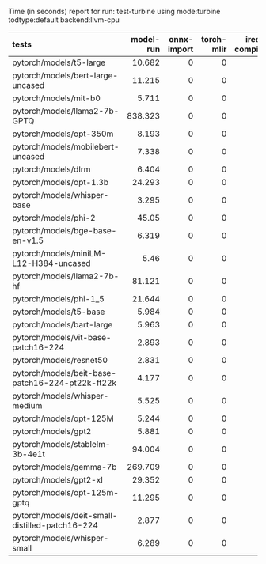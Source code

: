 Time (in seconds) report for run: test-turbine using mode:turbine todtype:default backend:llvm-cpu

| tests                                            |   model-run |   onnx-import |   torch-mlir |   iree-compile |   inference |
|:-------------------------------------------------|------------:|--------------:|-------------:|---------------:|------------:|
| pytorch/models/t5-large                          |      10.682 |             0 |            0 |              0 |           0 |
| pytorch/models/bert-large-uncased                |      11.215 |             0 |            0 |              0 |           0 |
| pytorch/models/mit-b0                            |       5.711 |             0 |            0 |              0 |           0 |
| pytorch/models/llama2-7b-GPTQ                    |     838.323 |             0 |            0 |              0 |           0 |
| pytorch/models/opt-350m                          |       8.193 |             0 |            0 |              0 |           0 |
| pytorch/models/mobilebert-uncased                |       7.338 |             0 |            0 |              0 |           0 |
| pytorch/models/dlrm                              |       6.404 |             0 |            0 |              0 |           0 |
| pytorch/models/opt-1.3b                          |      24.293 |             0 |            0 |              0 |           0 |
| pytorch/models/whisper-base                      |       3.295 |             0 |            0 |              0 |           0 |
| pytorch/models/phi-2                             |      45.05  |             0 |            0 |              0 |           0 |
| pytorch/models/bge-base-en-v1.5                  |       6.319 |             0 |            0 |              0 |           0 |
| pytorch/models/miniLM-L12-H384-uncased           |       5.46  |             0 |            0 |              0 |           0 |
| pytorch/models/llama2-7b-hf                      |      81.121 |             0 |            0 |              0 |           0 |
| pytorch/models/phi-1_5                           |      21.644 |             0 |            0 |              0 |           0 |
| pytorch/models/t5-base                           |       5.984 |             0 |            0 |              0 |           0 |
| pytorch/models/bart-large                        |       5.963 |             0 |            0 |              0 |           0 |
| pytorch/models/vit-base-patch16-224              |       2.893 |             0 |            0 |              0 |           0 |
| pytorch/models/resnet50                          |       2.831 |             0 |            0 |              0 |           0 |
| pytorch/models/beit-base-patch16-224-pt22k-ft22k |       4.177 |             0 |            0 |              0 |           0 |
| pytorch/models/whisper-medium                    |       5.525 |             0 |            0 |              0 |           0 |
| pytorch/models/opt-125M                          |       5.244 |             0 |            0 |              0 |           0 |
| pytorch/models/gpt2                              |       5.881 |             0 |            0 |              0 |           0 |
| pytorch/models/stablelm-3b-4e1t                  |      94.004 |             0 |            0 |              0 |           0 |
| pytorch/models/gemma-7b                          |     269.709 |             0 |            0 |              0 |           0 |
| pytorch/models/gpt2-xl                           |      29.352 |             0 |            0 |              0 |           0 |
| pytorch/models/opt-125m-gptq                     |      11.295 |             0 |            0 |              0 |           0 |
| pytorch/models/deit-small-distilled-patch16-224  |       2.877 |             0 |            0 |              0 |           0 |
| pytorch/models/whisper-small                     |       6.289 |             0 |            0 |              0 |           0 |
